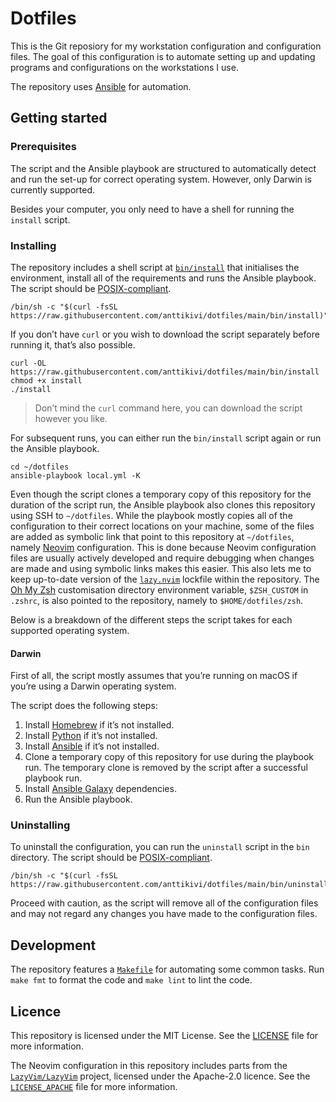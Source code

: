 # Dotfiles

This is the Git reposiory for my workstation configuration and configuration
files. The goal of this configuration is to automate setting up and updating
programs and configurations on the workstations I use.

The repository uses [Ansible](https://www.ansible.com) for automation.

## Getting started

### Prerequisites

The script and the Ansible playbook are structured to automatically detect and
run the set-up for correct operating system. However, only Darwin is currently
supported.

Besides your computer, you only need to have a shell for running the `install`
script.

### Installing

The repository includes a shell script at [`bin/install`](bin/install) that
initialises the environment, install all of the requirements and runs the
Ansible playbook. The script should be
[POSIX-compliant](https://pubs.opengroup.org/onlinepubs/9699919799/utilities/V3_chap02.html).

    /bin/sh -c "$(curl -fsSL https://raw.githubusercontent.com/anttikivi/dotfiles/main/bin/install)"

If you don&rsquo;t have `curl` or you wish to download the script separately
before running it, that&rsquo;s also possible.

    curl -OL https://raw.githubusercontent.com/anttikivi/dotfiles/main/bin/install
    chmod +x install
    ./install

> Don&rsquo;t mind the `curl` command here, you can download the script however
> you like.

For subsequent runs, you can either run the `bin/install` script again or run
the Ansible playbook.

    cd ~/dotfiles
    ansible-playbook local.yml -K

Even though the script clones a temporary copy of this repository for the
duration of the script run, the Ansible playbook also clones this repository
using SSH to `~/dotfiles`. While the playbook mostly copies all of the
configuration to their correct locations on your machine, some of the files are
added as symbolic link that point to this repository at `~/dotfiles`, namely
[Neovim](https://neovim.io) configuration. This is done because Neovim
configuration files are usually actively developed and require debugging when
changes are made and using symbolic links makes this easier. This also lets me
to keep up-to-date version of the
[`lazy.nvim`](https://github.com/folke/lazy.nvim) lockfile within the
repository. The [Oh My Zsh](https://ohmyz.sh) customisation directory
environment variable, `$ZSH_CUSTOM` in `.zshrc`, is also pointed to the
repository, namely to `$HOME/dotfiles/zsh`.

Below is a breakdown of the different steps the script takes for each supported
operating system.

#### Darwin

First of all, the script mostly assumes that you&rsquo;re running on macOS if
you&rsquo;re using a Darwin operating system.

The script does the following steps:

1. Install [Homebrew](https://brew.sh) if it&rsquo;s not installed.
2. Install [Python](https://www.python.org) if it&rsquo;s not installed.
3. Install [Ansible](https://www.ansible.com) if it&rsquo;s not installed.
4. Clone a temporary copy of this repository for use during the playbook run.
   The temporary clone is removed by the script after a successful playbook run.
5. Install [Ansible Galaxy](https://galaxy.ansible.com/) dependencies.
6. Run the Ansible playbook.

### Uninstalling

To uninstall the configuration, you can run the `uninstall` script in the `bin`
directory. The script should be
[POSIX-compliant](https://pubs.opengroup.org/onlinepubs/9699919799/utilities/V3_chap02.html).

    /bin/sh -c "$(curl -fsSL https://raw.githubusercontent.com/anttikivi/dotfiles/main/bin/uninstall)"

Proceed with caution, as the script will remove all of the configuration files
and may not regard any changes you have made to the configuration files.

## Development

The repository features a [`Makefile`](Makefile) for automating some common
tasks. Run `make fmt` to format the code and `make lint` to lint the code.

## Licence

This repository is licensed under the MIT License. See the [LICENSE](LICENSE)
file for more information.

The Neovim configuration in this repository includes parts from the
[`LazyVim/LazyVim`](https://github.com/LazyVim/LazyVim) project, licensed under
the Apache-2.0 licence. See the [`LICENSE_APACHE`](LICENSE_APACHE) file for more
information.
